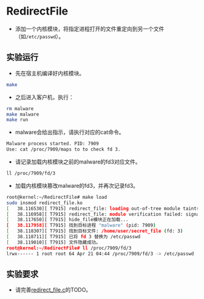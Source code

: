 # RedirectFile

* 添加一个内核模块，将指定进程打开的文件重定向到另一个文件（如`/etc/passwd`）。

## 实验运行

* 先在宿主机编译好内核模块。

```bash
make
```

* 之后进入客户机，执行：

```bash
rm malware
make malware
make run
```

* malware会给出指示，请执行对应的cat命令。

```bash
Malware process started. PID: 7909
Use: cat /proc/7909/maps to to check fd 3.
```

* 请记录加载内核模块之前的malware的fd3对应文件。

```bash
ll /proc/7909/fd/3
```

* 加载内核模块篡改malware的fd3，并再次记录fd3。

```bash
root@kernel:~/RedirectFile# make load
sudo insmod redirect_file.ko
[   38.116530][ T7915] redirect_file: loading out-of-tree module taints kernel.
[   38.116958][ T7915] redirect_file: module verification failed: signature and/or required key missl
[   38.117650][ T7915] hide_file模块正在加载...
[   38.117958][ T7915] 找到目标进程 "malware" (pid: 7909)
[   38.118307][ T7915] 找到目标文件: /home/user/secret_file (fd: 3)
[   38.118711][ T7915] 已将 fd 3 替换为 /etc/passwd
[   38.119010][ T7915] 文件隐藏成功。
root@kernel:~/RedirectFile# ll /proc/7909/fd/3
lrwx------ 1 root root 64 Apr 21 04:44 /proc/7909/fd/3 -> /etc/passwd
```

## 实验要求

* 请完善[redirect_file.c](./redirect_file.c)的TODO。
